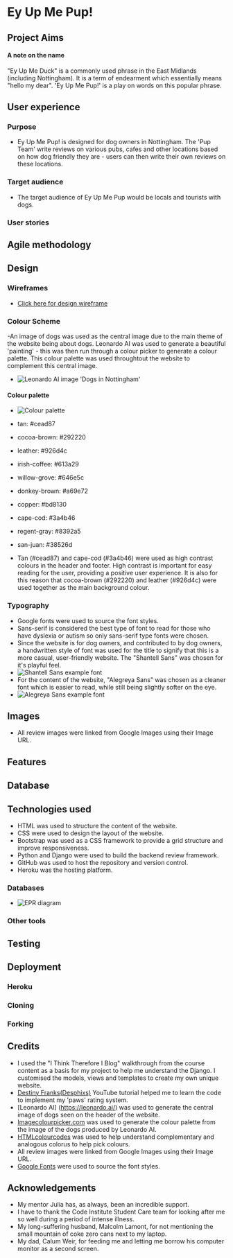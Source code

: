 # Ey Up Me Pup!

## Project Aims

#### A note on the name
"Ey Up Me Duck" is a commonly used phrase in the East Midlands (including Nottingham). It is a term of endearment which essentially means "hello my dear". 'Ey Up Me Pup!' is a play on words on this popular phrase. 

## User experience
### Purpose
- Ey Up Me Pup! is designed for dog owners in Nottingham. The 'Pup Team' write reviews on various pubs, cafes and other locations based on how dog friendly they are - users can then write their own reviews on these locations. 

### Target audience
- The target audience of Ey Up Me Pup would be locals and tourists with dogs. 

### User stories

## Agile methodology

## Design
### Wireframes
- [Click here for design wireframe](static/images/pup-wireframe.png)

### Colour Scheme
-An image of dogs was used as the central image due to the main theme of the website being about dogs. Leonardo AI was used to generate a beautiful 'painting' - this was then run through a colour picker to generate a colour palette. This colour palette was used throughtout the website to complement this central image. 

- ![Leonardo AI image 'Dogs in Nottingham'](static/images/notts_dogs.webp)


#### Colour palette
- ![Colour palette](static/images/palette.png)
- tan: #cead87
- cocoa-brown: #292220
- leather: #926d4c
- irish-coffee: #613a29
- willow-grove: #646e5c
- donkey-brown: #a69e72
- copper: #bd8130
- cape-cod: #3a4b46
- regent-gray: #8392a5
- san-juan: #38526d

- Tan (#cead87) and cape-cod (#3a4b46) were used as high contrast colours in the header and footer. High contrast is important for easy reading for the user, providing a positive user experience. It is also for this reason that cocoa-brown (#292220) and leather (#926d4c) were used together as the main background colour.

### Typography

- Google fonts were used to source the font styles.
- Sans-serif is considered the best type of font to read for those who have dyslexia or autism so only sans-serif type fonts were chosen.
- Since the website is for dog owners, and contributed to by dog owners, a handwritten style of font was used for the title to signify that this is a more casual, user-friendly website. The "Shantell Sans" was chosen for it's playful feel.
- ![Shantell Sans example font](static/images/shantell-sans.png)
- For the content of the website, "Alegreya Sans" was chosen as a cleaner font which is easier to read, while still being slightly softer on the eye.
- ![Alegreya Sans example font](static/images/alegreya-sans.png)

## Images
- All review images were linked from Google Images using their Image URL.

## Features

## Database

## Technologies used

- HTML was used to structure the content of the website.
- CSS were used to design the layout of the website.
- Bootstrap was used as a CSS framework to provide a grid structure and improve responsiveness.
- Python and Django were used to build the backend review framework.
- GitHub was used to host the repository and version control.
- Heroku was the hosting platform.

### Databases
- ![EPR diagram](static/images/epr.png.png)

### Other tools

## Testing

## Deployment
### Heroku
### Cloning
### Forking

## Credits
- I used the "I Think Therefore I Blog" walkthrough from the course content as a basis for my project to help me understand the Django. I customised the models, views and templates to create my own unique website. 
- [Destiny Franks(Desphixs)](https://www.youtube.com/watch?v=gBJMM3ZQLpk) YouTube tutorial helped me to learn the code to implement my 'paws' rating system.
- [Leonardo AI] (https://leonardo.ai/) was used to generate the central image of dogs seen on the header of the website. 
- [Imagecolourpicker.com](https://imagecolorpicker.com/) was used to generate the colour palette from the image of the dogs produced by Leonardo AI.
- [HTMLcolourcodes](https://htmlcolorcodes.com/color-picker/) was used to help understand complementary and analogous colorus to help pick colours. 
- All review images were linked from Google Images using their Image URL.
- [Google Fonts](https://fonts.google.com/) were used to source the font styles.

## Acknowledgements
- My mentor Julia has, as always, been an incredible support. 
- I have to thank the Code Institute Student Care team for looking after me so well during a period of intense illness.
- My long-suffering husband, Malcolm Lamont, for not mentioning the small mountain of coke zero cans next to my laptop.
- My dad, Calum Weir, for feeding me and letting me borrow his computer monitor as a second screen. 